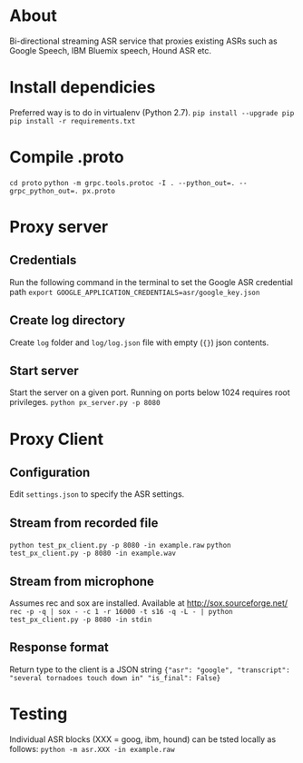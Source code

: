 # About
Bi-directional streaming ASR service that proxies existing ASRs such as Google Speech, IBM Bluemix speech, Hound ASR etc.

# Install dependicies
Preferred way is to do in virtualenv (Python 2.7).
`pip install --upgrade pip`
`pip install -r requirements.txt`

# Compile .proto
`cd proto`
`python -m grpc.tools.protoc -I . --python_out=. --grpc_python_out=. px.proto`

# Proxy server

## Credentials
Run the following command in the terminal to set the Google ASR credential path
`export GOOGLE_APPLICATION_CREDENTIALS=asr/google_key.json`

## Create log directory
Create `log` folder and `log/log.json` file with empty (`{}`) json contents.

## Start server
Start the server on a given port. Running on ports below 1024 requires root privileges.
`python px_server.py -p 8080`

# Proxy Client

## Configuration
Edit `settings.json` to specify the ASR settings.

## Stream from recorded file
`python test_px_client.py -p 8080 -in example.raw`
`python test_px_client.py -p 8080 -in example.wav`

## Stream from microphone
Assumes rec and sox are installed. Available at http://sox.sourceforge.net/
`rec -p -q | sox - -c 1 -r 16000 -t s16 -q -L - | python test_px_client.py -p 8080 -in stdin`

## Response format
Return type to the client  is a JSON string
`{"asr": "google", "transcript": "several tornadoes touch down in"
  "is_final": False}`

# Testing

Individual ASR blocks (XXX = goog, ibm, hound) can be tsted locally as follows:
`python -m asr.XXX -in example.raw`
